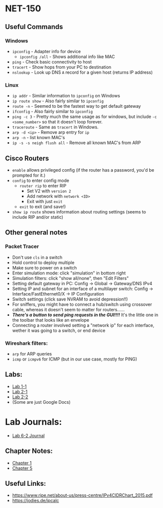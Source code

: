 # NET-150

## Useful Commands

### Windows
* `ipconfig` - Adapter info for device
  * `ipconfig /all` - Shows additional info like MAC
* `ping` - Check basic connectivity to host
* `tracert` - Show hops from your PC to destination
* `nslookup` - Look up DNS `A` record for a given host (returns IP address)

### Linux
* `ip addr` - Similar information to `ipconfig` on Windows
* `ip route show` - Also fairly similar to `ipconfig`
* `route -n` - Seemed to be the fastest way to get default gateway
* `ifconfig` - Also fairly similar to `ipconfig`
* `ping -c 3` - Pretty much the same usage as for windows, but include `-c <some_number>` so that it doesn't loop forever.
* `traceroute` - Same as `tracert` in Windows.
* `arp -d <ip>` - Remove arp entry for `ip`
* `arp -n` - list known MAC's
* `ip -s -s neigh flush all` - Remove all known MAC's from ARP

## Cisco Routers
* `enable` allows privileged config (if the router has a password, you'd be prompted for it.)
* `config` to enter config mode
  * `router rip` to enter RIP
    * Set V2 with `version 2`
    * Add network with `network <ID>`
    * Exit with just `exit`
  * `exit` to exit (and save!) 
* `show ip route` shows information about routing settings (seems to include RIP and/or static)

## Other general notes

### Packet Tracer
* Don't use `cls` in a switch
* Hold control to deploy multiple
* Make sure to power on a switch
* Enter simulation mode: click "simulation" in bottom right
* Simulation filters: click "show all/none", then "Edit Filters"
* Setting default gateway in PC: Config -> Global -> Gateway/DNS IPv4
* Setting IP and subnet for an interface of a multilayer switch: Config -> Interface/FastEthernet0/X -> IP Configuration
* Switch settings (click save NVRAM to avoid depression!!)
* For sniffers, you might have to connect a hub/switch using crossover cable, whereas it doesn't seem to matter for routers...... 
* ***There's a button to send ping requests in the GUI!!!!*** It's the little one in the toolbar that looks like an envelope
* Connecting a router involved setting a "network ip" for each interface, wether it was going to a switch, or end device

### Wireshark filters:
* `arp` for ARP queries
* `icmp` or `icmpv6` for ICMP (but in our use case, mostly for PING)

## Labs:
- [Lab 1-1](net150/lab1-1.md)
- [Lab 2-1](net150/lab2-1.md)
- [Lab 2-2](net150/lab2-2.md)
- (Some are just Google Docs)

# Lab Journals:
- [Lab 6-2 Journal](net150/lab-journal-6-2.md)

## Chapter Notes:
- [Chapter 1](net150/notes-chap1.md)
- [Chapter 5](net150/notes-chap5.md)

## Useful Links:
- https://www.ripe.net/about-us/press-centre/IPv4CIDRChart_2015.pdf
- https://jodies.de/ipcalc
